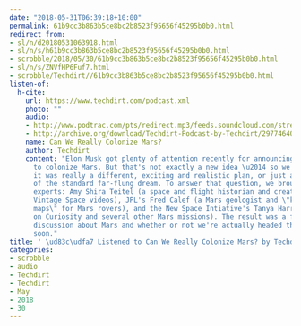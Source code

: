 ```yaml
---
date: "2018-05-31T06:39:18+10:00"
permalink: 61b9cc3b863b5ce8bc2b8523f95656f45295b0b0.html
redirect_from:
- sl/n/d20180531063918.html
- sl/n/s/h61b9cc3b863b5ce8bc2b8523f95656f45295b0b0.html
- scrobble/2018/05/30/61b9cc3b863b5ce8bc2b8523f95656f45295b0b0.html
- sl/n/s/ZNVfHP6Fuf7.html
- scrobble/Techdirt//61b9cc3b863b5ce8bc2b8523f95656f45295b0b0.html
listen-of:
  h-cite:
    url: https://www.techdirt.com/podcast.xml
    photo: ""
    audio:
    - http://www.podtrac.com/pts/redirect.mp3/feeds.soundcloud.com/stream/297746401-techdirt-can-we-really-colonize-mars.mp3
    - http://archive.org/download/Techdirt-Podcast-by-Techdirt/297746401-techdirt-can-we-really-colonize-mars.mp3
    name: Can We Really Colonize Mars?
    author: Techdirt
    content: "Elon Musk got plenty of attention recently for announcing his plans
      to colonize Mars. But that's not exactly a new idea \u2014 so we wondered if
      it was really a different, exciting and realistic plan, or just a reiteration
      of the standard far-flung dream. To answer that question, we brought in three
      experts: Amy Shira Teitel (a space and flight historian and creator of YouTube's
      Vintage Space videos), JPL's Fred Calef (a Mars geologist and \"keeper of the
      maps\" for Mars rovers), and the New Space Intiative's Tanya Harrison (who worked
      on Curiosity and several other Mars missions). The result was a fascinating
      discussion about Mars and whether or not we're actually headed there any time
      soon."
title: ' \ud83c\udfa7 Listened to Can We Really Colonize Mars? by Techdirt From Techdirt'
categories:
- scrobble
- audio
- Techdirt
- Techdirt
- May
- 2018
- 30
---
```

